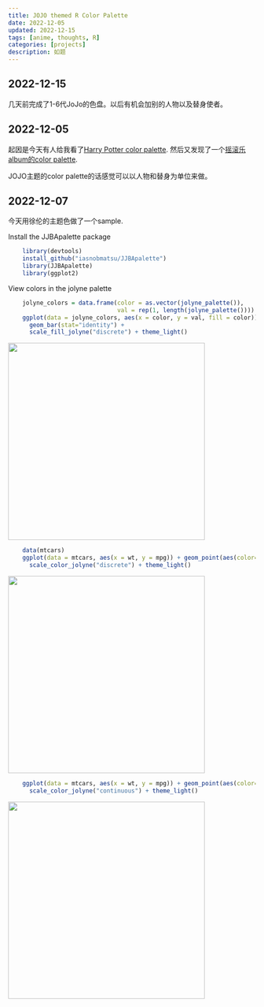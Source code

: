 ```yaml
---
title: JOJO themed R Color Palette
date: 2022-12-05
updated: 2022-12-15
tags: [anime, thoughts, R]
categories: [projects]
description: 如题
---
```


## 2022-12-15

几天前完成了1-6代JoJo的色盘。以后有机会加别的人物以及替身使者。

## 2022-12-05

起因是今天有人给我看了[Harry Potter color palette](https://github.com/aljrico/harrypotter). 然后又发现了一个[摇滚乐album的color palette](https://github.com/johnmackintosh/rockthemes). 

JOJO主题的color palette的话感觉可以以人物和替身为单位来做。

## 2022-12-07

今天用徐伦的主题色做了一个sample.

Install the JJBApalette package

```R
    library(devtools)
    install_github("iasnobmatsu/JJBApalette")
    library(JJBApalette)
    library(ggplot2)
```

View colors in the jolyne palette

```R
    jolyne_colors = data.frame(color = as.vector(jolyne_palette()),
                               val = rep(1, length(jolyne_palette())))
    ggplot(data = jolyne_colors, aes(x = color, y = val, fill = color)) + 
      geom_bar(stat="identity") +
      scale_fill_jolyne("discrete") + theme_light()
```
<img src="unnamed-chunk-2-1.png" width=400px>

```R
    data(mtcars)
    ggplot(data = mtcars, aes(x = wt, y = mpg)) + geom_point(aes(color=factor(cyl))) + 
      scale_color_jolyne("discrete") + theme_light()
```

<img src="unnamed-chunk-2-2.png" width=400px>

```R
    ggplot(data = mtcars, aes(x = wt, y = mpg)) + geom_point(aes(color=hp)) + 
      scale_color_jolyne("continuous") + theme_light()
```
<img src="unnamed-chunk-2-3.png" width=400px>



